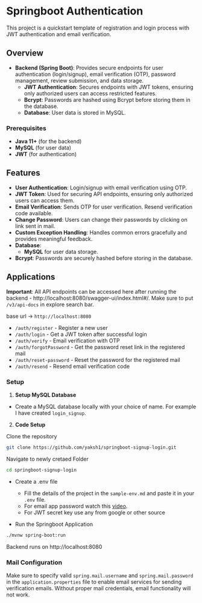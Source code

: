 # Springboot Authentication

This project is a quickstart template of registration and login process with JWT authentication and email verification.

## Overview

- **Backend (Spring Boot)**: Provides secure endpoints for user authentication (login/signup), email verification (OTP), password management, review submission, and data storage.
  - **JWT Authentication**: Secures endpoints with JWT tokens, ensuring only authorized users can access restricted features.
  - **Bcrypt**: Passwords are hashed using Bcrypt before storing them in the database.
  - **Database**: User data is stored in MySQL.

### Prerequisites

- **Java 11+** (for the backend)
- **MySQL** (for user data)
- **JWT** (for authentication)

## Features

- **User Authentication**: Login/signup with email verification using OTP.
- **JWT Token**: Used for securing API endpoints, ensuring only authorized users can access them.
- **Email Verification**: Sends OTP for user verification. Resend verification code available.
- **Change Password**: Users can change their passwords by clicking on link sent in mail.
- **Custom Exception Handling**: Handles common errors gracefully and provides meaningful feedback.
- **Database**:
  - **MySQL** for user data storage.
- **Bcrypt**: Passwords are securely hashed before storing in the database.

## Applications

**Important**: All API endpoints can be accessed here after running the backend - http://localhost:8080/swagger-ui/index.html#/. Make sure to put `/v3/api-docs` in explore search bar.

base url -> `http://localhost:8080`
- `/auth/register` - Register a new user
- `/auth/login` - Get a JWT token after successful login
- `/auth/verify` - Email verification with OTP
- `/auth/forgotPassword` - Get the password reset link in the registered mail
- `/auth/reset-password` - Reset the password for the registered mail
- `/auth/resend` - Resend email verification code


### Setup

1. **Setup MySQL Database**
- Create a MySQL database locally with your choice of name. For example I have created `login_signup`.


2. **Code Setup**

Clone the repository

```bash
git clone https://github.com/yaksh1/springboot-signup-login.git
```

Navigate to newly cretaed Folder

```bash
cd springboot-signup-login
```



  - Create a .env file
    - Fill the details of the project in the `sample-env.md` and paste it in your `.env` file.
    - For email app password watch this [video](https://www.youtube.com/watch?v=lSURGX0JHbA).
    - For JWT secret key use any from google or other source


  - Run the Springboot Application
    
```bash
./mvnw spring-boot:run
```

Backend runs on http://localhost:8080

### Mail Configuration

Make sure to specify valid `spring.mail.username` and `spring.mail.password` in the `application.properties` file to enable email services for sending verification emails. Without proper mail credentials, email functionality will not work.

